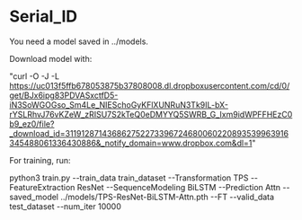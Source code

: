 # Serial_ID

You need a model saved in ../models.

Download model with:

"curl -O -J -L https://uc013f5ffb678053875b37808008.dl.dropboxusercontent.com/cd/0/get/BJx6ipg83PDVASxctfD5-iN3SoWGOGso_Sm4Le_NIESchoGyKFlXUNRuN3Tk9IL-bX-rYSLRhvJ76vKZeW_zRISU7S2kTeQ0eDMYYQ5SWRB_G_Ixm9idWPFFHEzC0b9_ez0/file?_download_id=311912871436862752273396724680060220893539963916345488061336430886&_notify_domain=www.dropbox.com&dl=1"

For training, run:

python3 train.py --train_data train_dataset --Transformation TPS --FeatureExtraction ResNet --SequenceModeling BiLSTM --Prediction Attn --saved_model ../models/TPS-ResNet-BiLSTM-Attn.pth --FT --valid_data test_dataset --num_iter 10000 

